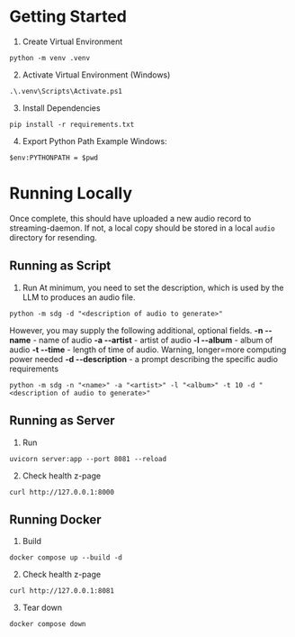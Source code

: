 # Getting Started

1. Create Virtual Environment
```
python -m venv .venv
```

2. Activate Virtual Environment (Windows)
```
.\.venv\Scripts\Activate.ps1 
```

3. Install Dependencies
```
pip install -r requirements.txt
```

4. Export Python Path 
Example Windows:
```
$env:PYTHONPATH = $pwd
```

# Running Locally
Once complete, this should have uploaded a new audio record to streaming-daemon. If not, a local copy should be stored in a local `audio` directory for resending.

## Running as Script
1. Run
At minimum, you need to set the description, which is used by the LLM to produces an audio file.
```
python -m sdg -d "<description of audio to generate>"
```

However, you may supply the following additional, optional fields.
**-n --name** - name of audio
**-a --artist** - artist of audio
**-l --album** - album of audio
**-t --time** - length of time of audio. Warning, longer=more computing power needed
**-d --description** - a prompt describing the specific audio requirements
```
python -m sdg -n "<name>" -a "<artist>" -l "<album>" -t 10 -d "<description of audio to generate>"
```

## Running as Server
1. Run
```
uvicorn server:app --port 8081 --reload
```
2. Check health z-page
```
curl http://127.0.0.1:8000
```

## Running Docker
1. Build
```
docker compose up --build -d
```
2. Check health z-page
```
curl http://127.0.0.1:8081
```
3. Tear down
```
docker compose down
```

